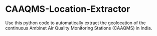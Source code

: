 # CAAQMS-Location-Extractor

Use this python code to automatically extract the geolocation of the continuous Ambinet Air Quality Monitoring Stations (CAAQMS) in India.
